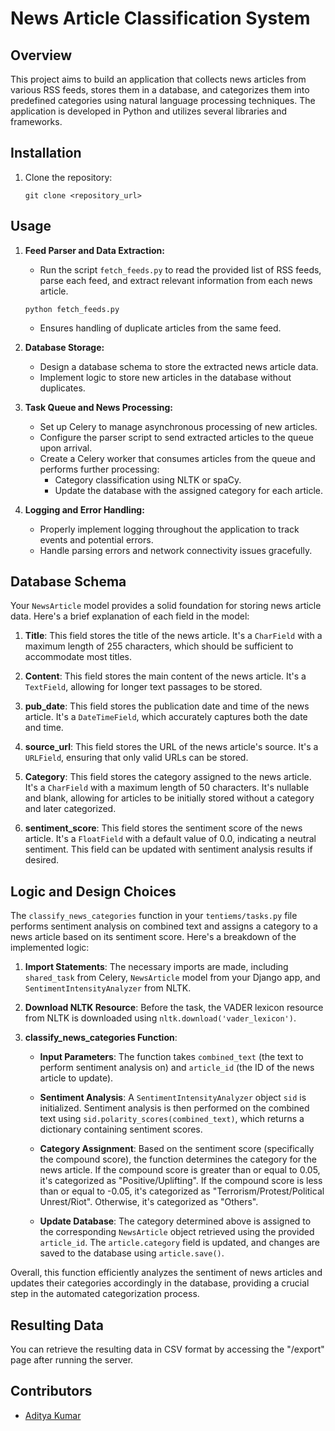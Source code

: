 

# News Article Classification System

## Overview
This project aims to build an application that collects news articles from various RSS feeds, stores them in a database, and categorizes them into predefined categories using natural language processing techniques. The application is developed in Python and utilizes several libraries and frameworks.

## Installation
1. Clone the repository:
   ```
   git clone <repository_url>
   ```

## Usage
1. **Feed Parser and Data Extraction:**
   - Run the script `fetch_feeds.py` to read the provided list of RSS feeds, parse each feed, and extract relevant information from each news article.
   ```
   python fetch_feeds.py
   ```
   - Ensures handling of duplicate articles from the same feed.

2. **Database Storage:**
   - Design a database schema to store the extracted news article data.
   - Implement logic to store new articles in the database without duplicates.

3. **Task Queue and News Processing:**
   - Set up Celery to manage asynchronous processing of new articles.
   - Configure the parser script to send extracted articles to the queue upon arrival.
   - Create a Celery worker that consumes articles from the queue and performs further processing:
     - Category classification using NLTK or spaCy.
     - Update the database with the assigned category for each article.

4. **Logging and Error Handling:**
   - Properly implement logging throughout the application to track events and potential errors.
   - Handle parsing errors and network connectivity issues gracefully.

## Database Schema
Your `NewsArticle` model provides a solid foundation for storing news article data. Here's a brief explanation of each field in the model:

1. **Title**: This field stores the title of the news article. It's a `CharField` with a maximum length of 255 characters, which should be sufficient to accommodate most titles.

2. **Content**: This field stores the main content of the news article. It's a `TextField`, allowing for longer text passages to be stored.

3. **pub_date**: This field stores the publication date and time of the news article. It's a `DateTimeField`, which accurately captures both the date and time.

4. **source_url**: This field stores the URL of the news article's source. It's a `URLField`, ensuring that only valid URLs can be stored.

5. **Category**: This field stores the category assigned to the news article. It's a `CharField` with a maximum length of 50 characters. It's nullable and blank, allowing for articles to be initially stored without a category and later categorized.

6. **sentiment_score**: This field stores the sentiment score of the news article. It's a `FloatField` with a default value of 0.0, indicating a neutral sentiment. This field can be updated with sentiment analysis results if desired.



## Logic and Design Choices
The `classify_news_categories` function in your `tentiems/tasks.py` file performs sentiment analysis on combined text and assigns a category to a news article based on its sentiment score. Here's a breakdown of the implemented logic:

1. **Import Statements**: The necessary imports are made, including `shared_task` from Celery, `NewsArticle` model from your Django app, and `SentimentIntensityAnalyzer` from NLTK.

2. **Download NLTK Resource**: Before the task, the VADER lexicon resource from NLTK is downloaded using `nltk.download('vader_lexicon')`.

3. **classify_news_categories Function**:
   - **Input Parameters**: The function takes `combined_text` (the text to perform sentiment analysis on) and `article_id` (the ID of the news article to update).
   
   - **Sentiment Analysis**: A `SentimentIntensityAnalyzer` object `sid` is initialized. Sentiment analysis is then performed on the combined text using `sid.polarity_scores(combined_text)`, which returns a dictionary containing sentiment scores.
   
   - **Category Assignment**: Based on the sentiment score (specifically the compound score), the function determines the category for the news article. If the compound score is greater than or equal to 0.05, it's categorized as "Positive/Uplifting". If the compound score is less than or equal to -0.05, it's categorized as "Terrorism/Protest/Political Unrest/Riot". Otherwise, it's categorized as "Others".
   
   - **Update Database**: The category determined above is assigned to the corresponding `NewsArticle` object retrieved using the provided `article_id`. The `article.category` field is updated, and changes are saved to the database using `article.save()`.

Overall, this function efficiently analyzes the sentiment of news articles and updates their categories accordingly in the database, providing a crucial step in the automated categorization process.

## Resulting Data
You can retrieve the resulting data in CSV format by accessing the "/export" page after running the server.


## Contributors
- [Aditya Kumar](link_to_your_profile)
